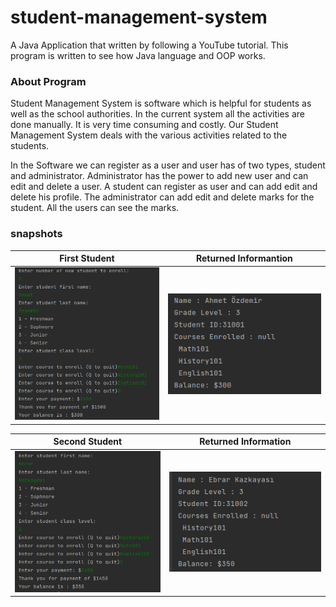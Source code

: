 # student-management-system

A Java Application that written by following a YouTube tutorial. This program is written to see how Java language and OOP works.

### About Program

Student Management System is software which is helpful for students as well as the school authorities. In the current system all the activities are done manually. It is very time consuming and costly. Our Student Management System deals with the various activities related to the students.

In the Software we can register as a user and user has of two types, student and administrator. Administrator has the power to add new user and can edit and delete a user. A student can register as user and can add edit and delete his profile. The administrator can add edit and delete marks for the student. All the users can see the marks.

### snapshots

| First Student                                                                                                                                            |                                                                   Returned Informantion                                                                    |
|----------------------------------------------------------------------------------------------------------------------------------------------------------|:----------------------------------------------------------------------------------------------------------------------------------------------------------:|
| <img width="361" alt="first-student" src="https://github.com/avahmetozdemir/student-management-system/blob/main/screenshots/first-student.png?raw=true"> | <img width="361" alt="first-info" src="https://github.com/avahmetozdemir/student-management-system/blob/main/screenshots/first-student-info.png?raw=true"> |

| Second Student                                                                                                                                             |                                                                     Returned Information                                                                     |
|------------------------------------------------------------------------------------------------------------------------------------------------------------|:------------------------------------------------------------------------------------------------------------------------------------------------------------:|
| <img width="361" alt="second-student" src="https://github.com/avahmetozdemir/student-management-system/blob/main/screenshots/second-student.png?raw=true"> | <img width="361" alt="second-info" src="https://github.com/avahmetozdemir/student-management-system/blob/main/screenshots/second-student-info.png?raw=true"> |